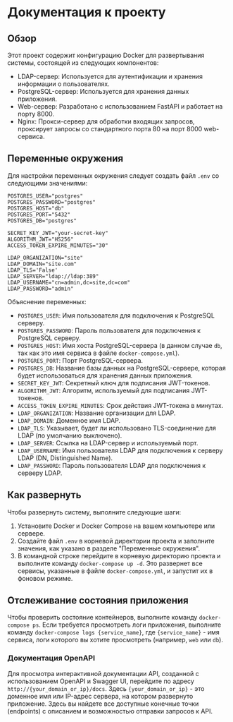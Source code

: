 # Документация к проекту

## Обзор
Этот проект содержит конфигурацию Docker для развертывания системы, состоящей из следующих компонентов:
- LDAP-сервер: Используется для аутентификации и хранения информации о пользователях.
- PostgreSQL-сервер: Используется для хранения данных приложения.
- Web-сервер: Разработано с использованием FastAPI и работает на порту 8000.
- Nginx: Прокси-сервер для обработки входящих запросов, проксирует запросы со стандартного порта 80 на порт 8000 web-сервиса.

## Переменные окружения
Для настройки переменных окружения следует создать файл `.env` со следующими значениями:

```
POSTGRES_USER="postgres"
POSTGRES_PASSWORD="postgres"
POSTGRES_HOST="db"
POSTGRES_PORT="5432"
POSTGRES_DB="postgres"

SECRET_KEY_JWT="your-secret-key"
ALGORITHM_JWT="HS256"
ACCESS_TOKEN_EXPIRE_MINUTES="30"

LDAP_ORGANIZATION="site"
LDAP_DOMAIN="site.com"
LDAP_TLS='False'
LDAP_SERVER="ldap://ldap:389"
LDAP_USERNAME="cn=admin,dc=site,dc=com"
LDAP_PASSWORD="admin"
```

Объяснение переменных:
- `POSTGRES_USER`: Имя пользователя для подключения к PostgreSQL серверу.
- `POSTGRES_PASSWORD`: Пароль пользователя для подключения к PostgreSQL серверу.
- `POSTGRES_HOST`: Имя хоста PostgreSQL-сервера (в данном случае `db`, так как это имя сервиса в файле `docker-compose.yml`).
- `POSTGRES_PORT`: Порт PostgreSQL-сервера.
- `POSTGRES_DB`: Название базы данных на PostgreSQL-сервере, которая будет использоваться для хранения данных приложения.
- `SECRET_KEY_JWT`: Секретный ключ для подписания JWT-токенов.
- `ALGORITHM_JWT`: Алгоритм, используемый для подписания JWT-токенов.
- `ACCESS_TOKEN_EXPIRE_MINUTES`: Срок действия JWT-токена в минутах.
- `LDAP_ORGANIZATION`: Название организации для LDAP.
- `LDAP_DOMAIN`: Доменное имя LDAP.
- `LDAP_TLS`: Указывает, будет ли использовано TLS-соединение для LDAP (по умолчанию выключено).
- `LDAP_SERVER`: Ссылка на LDAP-сервер и используемый порт.
- `LDAP_USERNAME`: Имя пользователя LDAP для подключения к серверу LDAP (DN, Distinguished Name).
- `LDAP_PASSWORD`: Пароль пользователя LDAP для подключения к серверу LDAP.

## Как развернуть
Чтобы развернуть систему, выполните следующие шаги:
1. Установите Docker и Docker Compose на вашем компьютере или сервере.
2. Создайте файл `.env` в корневой директории проекта и заполните значения, как указано в разделе "Переменные окружения".
3. В командной строке перейдите в корневую директорию проекта и выполните команду `docker-compose up -d`. Это развернет все сервисы, указанные в файле `docker-compose.yml`, и запустит их в фоновом режиме.

## Отслеживание состояния приложения
Чтобы проверить состояние контейнеров, выполните команду `docker-compose ps`. Если требуется просмотреть логи приложения, выполните команду `docker-compose logs {service_name}`, где `{service_name}` - имя сервиса, логи которого вы хотите просмотреть (например, `web` или `db`).

### Документация OpenAPI
Для просмотра интерактивной документации API, созданной с использованием OpenAPI и Swagger UI, перейдите по адресу `http://{your_domain_or_ip}/docs`. Здесь `{your_domain_or_ip}` - это доменное имя или IP-адрес сервера, на котором развернуто приложение. Здесь вы найдете все доступные конечные точки (endpoints) с описанием и возможностью отправки запросов к API.
